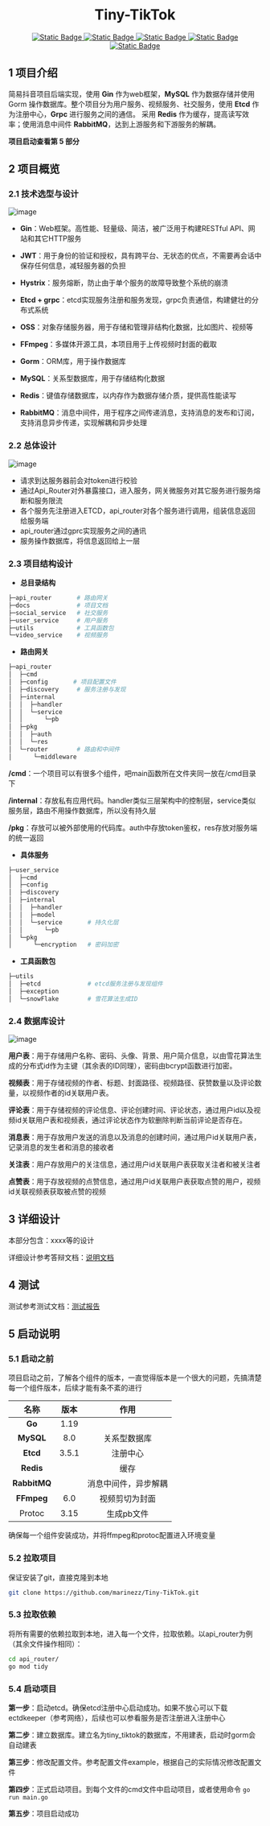 <h1 align = "center">Tiny-TikTok</h1>

<p align="center">
    <a href="https://img.shields.io/badge/lan-go-green">
        <img alt="Static Badge" src="https://img.shields.io/badge/lan-go-green">
    </a>
    <a href="https://img.shields.io/badge/web-gin-blue">
       <img alt="Static Badge" src="https://img.shields.io/badge/web-gin-blue">
    </a>
	<a href="https://img.shields.io/badge/orm-gorm-yellow">
       <img alt="Static Badge" src="https://img.shields.io/badge/orm-gorm-yellow">
    </a>
	<a href="https://img.shields.io/badge/database-MySQL-red">
       <img alt="Static Badge" src="https://img.shields.io/badge/database-MySQL-red">
    </a>
	<a href="https://img.shields.io/badge/cache-Redis-pink">
       <img alt="Static Badge" src="https://img.shields.io/badge/cache-Redis-pink">
    </a>
</p>

## 1 项目介绍

简易抖音项目后端实现，使用 **Gin** 作为web框架，**MySQL** 作为数据存储并使用 Gorm 操作数据库。整个项目分为用户服务、视频服务、社交服务，使用 **Etcd** 作为注册中心，**Grpc** 进行服务之间的通信。 采用 **Redis** 作为缓存，提高读写效率；使用消息中间件 **RabbitMQ**，达到上游服务和下游服务的解耦。

**项目启动查看第 5 部分**



## 2 项目概览

### 2.1 技术选型与设计

![image](https://github.com/marinezz/Tiny-TikTok/blob/main/docs/image/技术架构图.png)

* **Gin**：Web框架。高性能、轻量级、简洁，被广泛用于构建RESTful API、网站和其它HTTP服务

* **JWT**：用于身份的验证和授权，具有跨平台、无状态的优点，不需要再会话中保存任何信息，减轻服务器的负担

* **Hystrix**：服务熔断，防止由于单个服务的故障导致整个系统的崩溃

* **Etcd + grpc**：etcd实现服务注册和服务发现，grpc负责通信，构建健壮的分布式系统

* **OSS**：对象存储服务器，用于存储和管理非结构化数据，比如图片、视频等

* **FFmpeg**：多媒体开源工具，本项目用于上传视频时封面的截取

* **Gorm**：ORM库，用于操作数据库

* **MySQL**：关系型数据库，用于存储结构化数据

* **Redis**：键值存储数据库，以内存作为数据存储介质，提供高性能读写

* **RabbitMQ**：消息中间件，用于程序之间传递消息，支持消息的发布和订阅，支持消息异步传递，实现解耦和异步处理

  

### 2.2 总体设计

![image](https://github.com/marinezz/Tiny-TikTok/blob/main/docs/image/%E6%80%BB%E4%BD%93%E8%AE%BE%E8%AE%A1%E5%9B%BE.png)

* 请求到达服务器前会对token进行校验
* 通过Api_Router对外暴露接口，进入服务，网关微服务对其它服务进行服务熔断和服务限流
* 各个服务先注册进入ETCD，api_router对各个服务进行调用，组装信息返回给服务端
* api_router通过gprc实现服务之间的通讯
* 服务操作数据库，将信息返回给上一层



### 2.3 项目结构设计

* **总目录结构**

```bash
├─api_router       # 路由网关
├─docs             # 项目文档
├─social_service   # 社交服务
├─user_service     # 用户服务
├─utils            # 工具函数包
└─video_service    # 视频服务
```



* **路由网关**

```bash
├─api_router   
│  ├─cmd  
│  ├─config       # 项目配置文件
│  ├─discovery     # 服务注册与发现
│  ├─internal
│  │  ├─handler
│  │  └─service
│  │      └─pb   
│  ├─pkg  
│  │  ├─auth
│  │  └─res
│  └─router        # 路由和中间件  
│      └─middleware
```

​		**/cmd**：一个项目可以有很多个组件，吧main函数所在文件夹同一放在/cmd目录下

​		**/internal**：存放私有应用代码。handler类似三层架构中的控制层，service类似服务层，路由不用操作数据库，所以没有持久层

​		**/pkg**：存放可以被外部使用的代码库。auth中存放token鉴权，res存放对服务端的统一返回



* **具体服务**

```bash
├─user_service
│  ├─cmd
│  ├─config
│  ├─discovery
│  ├─internal
│  │  ├─handler
│  │  ├─model
│  │  └─service       # 持久化层  
│  │      └─pb
│  └─pkg
│      └─encryption   # 密码加密
```



* **工具函数包**

```bash
├─utils  
│  ├─etcd             # etcd服务注册与发现组件
│  ├─exception		 
│  └─snowFlake        # 雪花算法生成ID
```



### 2.4 数据库设计

![image](https://github.com/marinezz/Tiny-TikTok/blob/main/docs/image/数据库设计图.png)

**用户表**：用于存储用户名称、密码、头像、背景、用户简介信息，以由雪花算法生成的分布式id作为主键（其余表的ID同理），密码由bcrypt函数进行加密。

**视频表**：用于存储视频的作者、标题、封面路径、视频路径、获赞数量以及评论数量，以视频作者的id关联用户表。

**评论表**：用于存储视频的评论信息、评论创建时间、评论状态，通过用户id以及视频id关联用户表和视频表，通过评论状态作为软删除判断当前评论是否存在。

**消息表**：用于存放用户发送的消息以及消息的创建时间，通过用户id关联用户表，记录消息的发生者和消息的接收者

**关注表**：用户存放用户的关注信息，通过用户id关联用户表获取关注者和被关注者

**点赞表**：用于存放视频的点赞信息，通过用户id关联用户表获取点赞的用户，视频id关联视频表获取被点赞的视频



## 3 详细设计

本部分包含：xxxx等的设计

详细设计参考答辩文档：[说明文档](https://v1rwxew1bdp.feishu.cn/docx/ATJPdobcOouDDLxVHsycpANMnig?from=from_copylink)



## 4 测试

测试参考测试文档：[测试报告](https://v1rwxew1bdp.feishu.cn/docx/ATJPdobcOouDDLxVHsycpANMnig?contentTheme=DARK&theme=LIGHT#ZFYRdVRcBoOsnYxSgDAchR2Dn0c)



## 5 启动说明

### 5.1 启动之前

项目启动之前，了解各个组件的版本，一直觉得版本是一个很大的问题，先搞清楚每一个组件版本，后续才能有条不紊的进行

|     名称     | 版本  |         作用         |
| :----------: | :---: | :------------------: |
|    **Go**    | 1.19  |                      |
|  **MySQL**   |  8.0  |     关系型数据库     |
|   **Etcd**   | 3.5.1 |       注册中心       |
|  **Redis**   |       |         缓存         |
| **RabbitMQ** |       | 消息中间件，异步解耦 |
|  **FFmpeg**  |  6.0  |    视频剪切为封面    |
|    Protoc    | 3.15  |      生成pb文件      |

确保每一个组件安装成功，并将ffmpeg和protoc配置进入环境变量



### 5.2 拉取项目

保证安装了git，直接克隆到本地

```bash
git clone https://github.com/marinezz/Tiny-TikTok.git
```

 

### 5.3 拉取依赖

将所有需要的依赖拉取到本地，进入每一个文件，拉取依赖。以api_router为例（其余文件操作相同）：

```bash
cd api_router/
go mod tidy
```



### 5.4 启动项目

**第一步**：启动etcd。确保etcd注册中心启动成功。如果不放心可以下载ectdkeeper（参考网络），后续也可以参看服务是否注册进入注册中心

**第二步**：建立数据库。建立名为tiny_tiktok的数据库，不用建表，启动时gorm会自动建表

**第三步**：修改配置文件。参考配置文件example，根据自己的实际情况修改配置文件

**第四步**：正式启动项目。到每个文件的cmd文件中启动项目，或者使用命令 `go run main.go`  

**第五步**：项目启动成功



